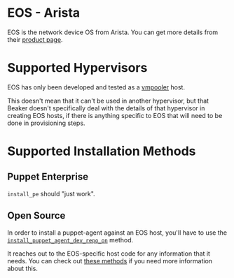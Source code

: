 # EOS - Arista

EOS is the network device OS from Arista. You can get more details from their
[product page](https://www.arista.com/en/products/eos).

# Supported Hypervisors

EOS has only been developed and tested as a
[vmpooler](https://github.com/puppetlabs/vmpooler) host.

This doesn't mean that it can't be used in another hypervisor, but that
Beaker doesn't specifically deal with the details of that hypervisor in creating
EOS hosts, if there is anything specific to EOS that will need to be done in
provisioning steps.

# Supported Installation Methods

## Puppet Enterprise

`install_pe` should "just work".

## Open Source

In order to install a puppet-agent against an EOS host, you'll have to use the
[`install_puppet_agent_dev_repo_on`](blob/master/lib/beaker/dsl/install_utils/foss_utils.rb#L1085)
method.

It reaches out to the EOS-specific host code for any information that it needs.
You can check out [these methods](blob/master/lib/beaker/host/eos.rb) if you
need more information about this.
